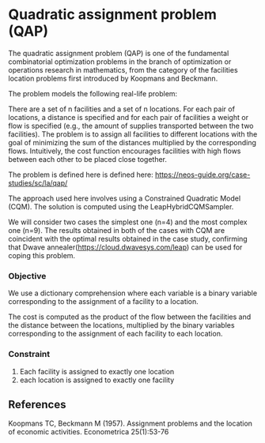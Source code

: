 # Quadratic assignment problem (QAP)



The quadratic assignment problem (QAP) is one of the fundamental combinatorial optimization problems in the branch of optimization or operations research in mathematics, from the category of the facilities location problems first introduced by Koopmans and Beckmann.

The problem models the following real-life problem:

There are a set of n facilities and a set of n locations. For each pair of locations, a distance is specified and for each pair of facilities a weight or flow is specified (e.g., the amount of supplies transported between the two facilities). The problem is to assign all facilities to different locations with the goal of minimizing the sum of the distances multiplied by the corresponding flows.
Intuitively, the cost function encourages facilities with high flows between each other to be placed close together.

The problem is defined here is defined here: https://neos-guide.org/case-studies/sc/la/qap/

The approach used here involves using a Constrained Quadratic Model (CQM).  The solution is computed using the LeapHybridCQMSampler.

We will consider two cases the simplest one (n=4) and the most complex one (n=9). The results obtained in both of the cases with CQM are coincident with the optimal results obtained in the case study, confirming that Dwave annealer(https://cloud.dwavesys.com/leap) can be used for coping this problem.

### Objective
We use a dictionary comprehension where each variable is a binary variable corresponding to the assignment of a facility to a location.

The cost is computed as the product of the flow between the facilities and the distance between the locations, multiplied by the binary variables corresponding to the assignment of each facility to each location.

### Constraint

1. Each facility is assigned to exactly one location
2. each location is assigned to exactly one facility

## References
 Koopmans TC, Beckmann M (1957). Assignment problems and the location of economic activities. Econometrica 25(1):53-76
